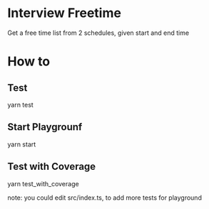 # Interview Freetime
Get a free time list from 2 schedules, given start and end time

# How to

## Test
yarn test

## Start Playgrounf
yarn start

## Test with Coverage
yarn test_with_coverage

note: you could edit src/index.ts, to add more tests for playground

